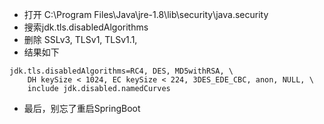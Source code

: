 - 打开 C:\Program Files\Java\jre-1.8\lib\security\java.security
- 搜索jdk.tls.disabledAlgorithms
- 删除 SSLv3, TLSv1, TLSv1.1, 
- 结果如下
```
jdk.tls.disabledAlgorithms=RC4, DES, MD5withRSA, \
    DH keySize < 1024, EC keySize < 224, 3DES_EDE_CBC, anon, NULL, \
    include jdk.disabled.namedCurves
```
- 最后，别忘了重启SpringBoot